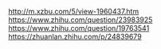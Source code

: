 http://m.xzbu.com/5/view-1960437.htm
https://www.zhihu.com/question/23983925
https://www.zhihu.com/question/19763541
https://zhuanlan.zhihu.com/p/24839679
